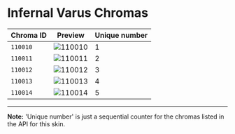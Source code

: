 # Infernal Varus Chromas

| Chroma ID | Preview | Unique number |
|---|---|---|
| `110010` | ![110010](https://raw.communitydragon.org/latest/plugins/rcp-be-lol-game-data/global/default/v1/champion-chroma-images/110/110010.png) | 1 |
| `110011` | ![110011](https://raw.communitydragon.org/latest/plugins/rcp-be-lol-game-data/global/default/v1/champion-chroma-images/110/110011.png) | 2 |
| `110012` | ![110012](https://raw.communitydragon.org/latest/plugins/rcp-be-lol-game-data/global/default/v1/champion-chroma-images/110/110012.png) | 3 |
| `110013` | ![110013](https://raw.communitydragon.org/latest/plugins/rcp-be-lol-game-data/global/default/v1/champion-chroma-images/110/110013.png) | 4 |
| `110014` | ![110014](https://raw.communitydragon.org/latest/plugins/rcp-be-lol-game-data/global/default/v1/champion-chroma-images/110/110014.png) | 5 |

---

**Note:** 'Unique number' is just a sequential counter for the chromas listed in the API for this skin.